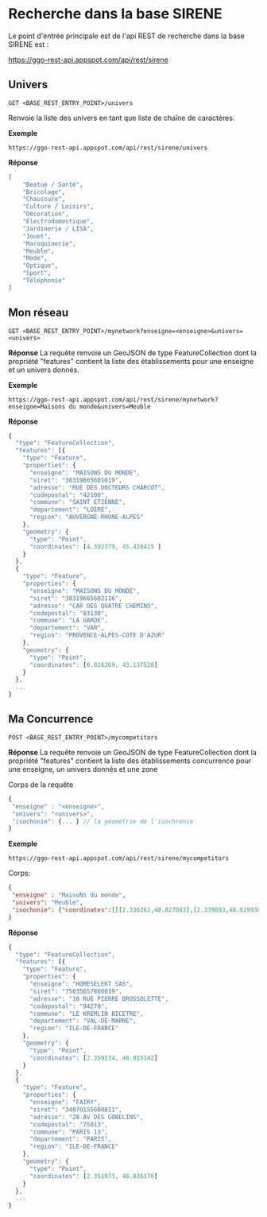 ﻿# Recherche dans la base SIRENE

Le point d'entrée principale est de l'api REST de recherche dans la base SIRENE est :

https://ggo-rest-api.appspot.com/api/rest/sirene

## Univers

`GET <BASE_REST_ENTRY_POINT>/univers`

Renvoie la liste des univers en tant que liste de chaîne de caractères.

**Exemple**

`https://ggo-rest-api.appspot.com/api/rest/sirene/univers`

**Réponse**
```json
[
    "Beatué / Santé",
    "Bricolage",
    "Chaussure",
    "Culture / Loisirs",
    "Décoration",
    "Electrodomestique",
    "Jardinerie / LISA",
    "Jouet",
    "Maroquinerie",
    "Meuble",
    "Mode",
    "Optique",
    "Sport",
    "Téléphonie"
]
```

## Mon réseau

`GET <BASE_REST_ENTRY_POINT>/mynetwork?enseigne=<enseigne>&univers=<univers>`

**Réponse**
La requête renvoie un GeoJSON de type FeatureCollection dont la propriété "features" contient la liste des établissements pour une enseigne et un univers donnés.

**Exemple**

`https://ggo-rest-api.appspot.com/api/rest/sirene/mynetwork?enseigne=Maisons du monde&univers=Meuble`

**Réponse**
```js
{
  "type": "FeatureCollection",
  "features": [{
    "type": "Feature",
    "properties": {
      "enseigne": "MAISONS DU MONDE",
      "siret": "38319665601019",
      "adresse": "RUE DES DOCTEURS CHARCOT",
      "codepostal": "42100",
      "commune": "SAINT ETIENNE",
      "departement": "LOIRE",
      "region": "AUVERGNE-RHONE-ALPES"
    },
    "geometry": {
      "type": "Point",
      "coordinates": [4.392379, 45.420415 ]
    }
  },
  {
    "type": "Feature",
    "properties": {
      "enseigne": "MAISONS DU MONDE",
      "siret": "38319665602116",
      "adresse": "CAR DES QUATRE CHEMINS",
      "codepostal": "83130",
      "commune": "LA GARDE",
      "departement": "VAR",
      "region": "PROVENCE-ALPES-COTE D'AZUR"
    },
    "geometry": {
      "type": "Point",
      "coordinates": [6.026269, 43.137528]
    }
  },
  ...   
}
```

## Ma Concurrence

`POST <BASE_REST_ENTRY_POINT>/mycompetitors`

**Réponse**
La requête renvoie un GeoJSON de type FeatureCollection dont la propriété "features" contient la liste des établissements concurrence pour une enseigne, un univers donnés et une zone

Corps de la requête

```js
{
 "enseigne" : "<enseigne>",
 "univers": "<univers>",
 "isochonie": {... } // la géométrie de l'isochronie
}
```

**Exemple**

`https://ggo-rest-api.appspot.com/api/rest/sirene/mycompetitors`

Corps:
```json
{
 "enseigne" : "MaisoNs du monde",
 "univers": "Meuble",
 "isochonie": {"coordinates":[[[2.336262,48.827083],[2.339893,48.819938],[2.343796,48.816721],[2.35376,48.812841],[2.361552,48.811577],[2.361896,48.811685],[2.368695,48.814638],[2.36898,48.814858],[2.375565,48.823393],[2.374865,48.829338],[2.374691,48.829654],[2.370948,48.836137],[2.360838,48.838949],[2.351576,48.837503],[2.350892,48.837083],[2.344003,48.830957],[2.336314,48.82744],[2.336262,48.827083]]],"type":"Polygon"}
}
```

**Réponse**
```js
{
  "type": "FeatureCollection",
  "features": [{
    "type": "Feature",
    "properties": {
      "enseigne": "HOMESELEKT SAS",
      "siret": "75035657800039",
      "adresse": "10 RUE PIERRE BROSSOLETTE",
      "codepostal": "94270",
      "commune": "LE KREMLIN BICETRE",
      "departement": "VAL-DE-MARNE",
      "region": "ILE-DE-FRANCE"
    },
    "geometry": {
      "type": "Point",
      "coordinates": [2.359234, 48.815142]
    }
  },
  {
    "type": "Feature",
    "properties": {
      "enseigne": "FAIRY",
      "siret": "34070155600011",
      "adresse": "28 AV DES GOBELINS",
      "codepostal": "75013",
      "commune": "PARIS 13",
      "departement": "PARIS",
      "region": "ILE-DE-FRANCE"
    },
    "geometry": {
      "type": "Point",
      "coordinates": [2.351973, 48.836176]
    }
  },
  ...   
}
```






